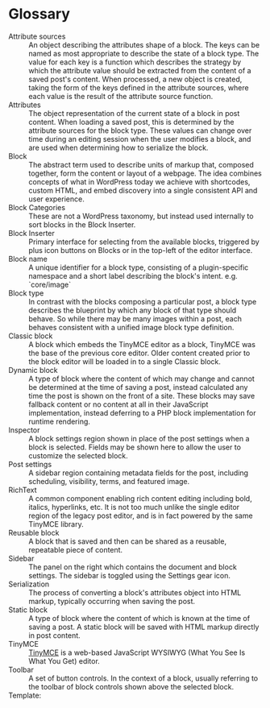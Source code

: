 # Glossary

<dl>
<dt> Attribute sources </dt>
<dd> An object describing the attributes shape of a block. The keys can be named as most appropriate to describe the state of a block type. The value for each key is a function which describes the strategy by which the attribute value should be extracted from the content of a saved post's content. When processed, a new object is created, taking the form of the keys defined in the attribute sources, where each value is the result of the attribute source function. </dd>

<dt> Attributes </dt>
<dd> The object representation of the current state of a block in post content. When loading a saved post, this is determined by the attribute sources for the block type. These values can change over time during an editing session when the user modifies a block, and are used when determining how to serialize the block. </dd>

<dt> Block </dt>
<dd> The abstract term used to describe units of markup that, composed together, form the content or layout of a webpage. The idea combines concepts of what in WordPress today we achieve with shortcodes, custom HTML, and embed discovery into a single consistent API and user experience. </dd>

<dt> Block Categories </dt>
<dd> These are not a WordPress taxonomy, but instead used internally to sort blocks in the Block Inserter. </dd>

<dt> Block Inserter </dt>
<dd> Primary interface for selecting from the available blocks, triggered by plus icon buttons on Blocks or in the top-left of the editor interface. </dd>

<dt> Block name </dt>
<dd> A unique identifier for a block type, consisting of a plugin-specific namespace and a short label describing the block's intent. e.g. `core/image` </dd>

<dt> Block type </dt>
<dd> In contrast with the blocks composing a particular post, a block type describes the blueprint by which any block of that type should behave. So while there may be many images within a post, each behaves consistent with a unified image block type definition. </dd>

<dt> Classic block </dt>
<dd> A block which embeds the TinyMCE editor as a block, TinyMCE was the base of the previous core editor. Older content created prior to the block editor will be loaded in to a single Classic block. </dd>

<dt> Dynamic block </dt>
<dd> A type of block where the content of which may change and cannot be determined at the time of saving a post, instead calculated any time the post is shown on the front of a site. These blocks may save fallback content or no content at all in their JavaScript implementation, instead deferring to a PHP block implementation for runtime rendering. </dd>

<dt> Inspector </dt>
<dd> A block settings region shown in place of the post settings when a block is selected. Fields may be shown here to allow the user to customize the selected block. </dd>

<dt> Post settings </dt>
<dd> A sidebar region containing metadata fields for the post, including scheduling, visibility, terms, and featured image. </dd>

<dt> RichText </dt>
<dd> A common component enabling rich content editing including bold, italics, hyperlinks, etc. It is not too much unlike the single editor region of the legacy post editor, and is in fact powered by the same TinyMCE library. </dd>

<dt> Reusable block </dt>
<dd> A block that is saved and then can be shared as a reusable, repeatable piece of content. </dd>

<dt> Sidebar </dt>
<dd> The panel on the right which contains the document and block settings. The sidebar is toggled using the Settings gear icon. </dd>

<dt> Serialization </dt>
<dd> The process of converting a block's attributes object into HTML markup, typically occurring when saving the post. </dd>

<dt> Static block </dt>
<dd> A type of block where the content of which is known at the time of saving a post. A static block will be saved with HTML markup directly in post content. </dd>

<dt> TinyMCE </dt>
<dd> <a href="https://www.tinymce.com/">TinyMCE</a> is a web-based JavaScript WYSIWYG (What You See Is What You Get) editor. </dd>

<dt> Toolbar </dt>
<dd> A set of button controls. In the context of a block, usually referring to the toolbar of block controls shown above the selected block. </dd>

<dt> Template: </dt>
<dd> </dd>

</dl>
